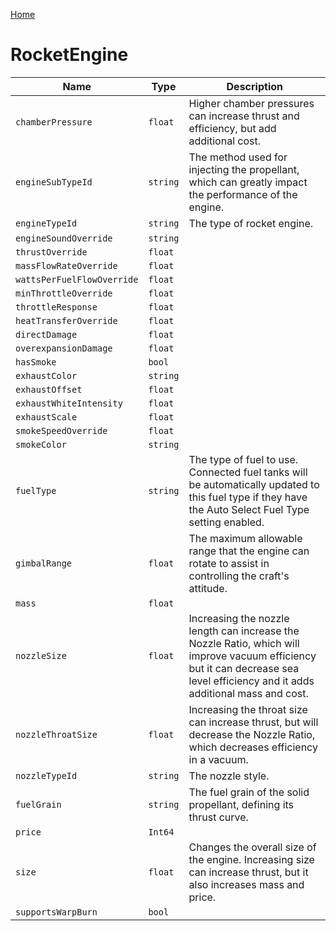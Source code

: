 [Home](https://wnp78.github.io/JunoXml/)

# RocketEngine


|Name|Type|Description|
|--|--|--|
|`chamberPressure`|`float`|Higher chamber pressures can increase thrust and efficiency, but add additional cost.|
|`engineSubTypeId`|`string`|The method used for injecting the propellant, which can greatly impact the performance of the engine.|
|`engineTypeId`|`string`|The type of rocket engine.|
|`engineSoundOverride`|`string`||
|`thrustOverride`|`float`||
|`massFlowRateOverride`|`float`||
|`wattsPerFuelFlowOverride`|`float`||
|`minThrottleOverride`|`float`||
|`throttleResponse`|`float`||
|`heatTransferOverride`|`float`||
|`directDamage`|`float`||
|`overexpansionDamage`|`float`||
|`hasSmoke`|`bool`||
|`exhaustColor`|`string`||
|`exhaustOffset`|`float`||
|`exhaustWhiteIntensity`|`float`||
|`exhaustScale`|`float`||
|`smokeSpeedOverride`|`float`||
|`smokeColor`|`string`||
|`fuelType`|`string`|The type of fuel to use. Connected fuel tanks will be automatically updated to this fuel type if they have the Auto Select Fuel Type setting enabled.|
|`gimbalRange`|`float`|The maximum allowable range that the engine can rotate to assist in controlling the craft's attitude.|
|`mass`|`float`||
|`nozzleSize`|`float`|Increasing the nozzle length can increase the Nozzle Ratio, which will improve vacuum efficiency but it can decrease sea level efficiency and it adds additional mass and cost.|
|`nozzleThroatSize`|`float`|Increasing the throat size can increase thrust, but will decrease the Nozzle Ratio, which decreases efficiency in a vacuum.|
|`nozzleTypeId`|`string`|The nozzle style.|
|`fuelGrain`|`string`|The fuel grain of the solid propellant, defining its thrust curve.|
|`price`|`Int64`||
|`size`|`float`|Changes the overall size of the engine. Increasing size can increase thrust, but it also increases mass and price.|
|`supportsWarpBurn`|`bool`||


